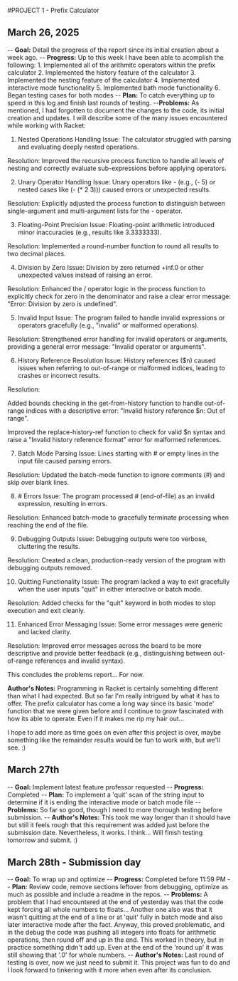 #PROJECT 1 - Prefix Calculator

## March 26, 2025 

-- **Goal:** Detail the progress of the report since its initial creation about a week ago. 
-- **Progress:** Up to this week I have been able to acomplish the following: 
                1. Implemented all of the arithmitc operators within the prefix calculator 
                2. Implemented the history feature of the calculator 
                3. Implemented the nesting feature of the calculator 
                4. Implemented interactive mode functionality 
                5. Implemented bath mode functionality 
                6. Began testing cases for both modes
-- **Plan:** To catch everything up to speed in this log and finish last rounds of testing. 
--**Problems:** As mentioned, I had forgotten to document the changes to the code, its initial creation and updates. 
I will describe some of the many issues encountered while working with Racket: 

1. Nested Operations Handling
Issue: The calculator struggled with parsing and evaluating deeply nested operations.

Resolution: Improved the recursive process function to handle all levels of nesting and correctly evaluate sub-expressions before applying operators.

2. Unary Operator Handling
Issue: Unary operators like - (e.g., (- 5) or nested cases like (- (* 2 3))) caused errors or unexpected results.

Resolution: Explicitly adjusted the process function to distinguish between single-argument and multi-argument lists for the - operator.

3. Floating-Point Precision
Issue: Floating-point arithmetic introduced minor inaccuracies (e.g., results like 3.3333333).

Resolution: Implemented a round-number function to round all results to two decimal places.

4. Division by Zero
Issue: Division by zero returned +inf.0 or other unexpected values instead of raising an error.

Resolution: Enhanced the / operator logic in the process function to explicitly check for zero in the denominator and raise a clear error message: 
"Error: Division by zero is undefined".

5. Invalid Input
Issue: The program failed to handle invalid expressions or operators gracefully (e.g., "invalid" or malformed operations).

Resolution: Strengthened error handling for invalid operators or arguments, providing a general error message: "Invalid operator or arguments".

6. History Reference Resolution
Issue: History references ($n) caused issues when referring to out-of-range or malformed indices, leading to crashes or incorrect results.

Resolution:

Added bounds checking in the get-from-history function to handle out-of-range indices with a descriptive error: 
"Invalid history reference $n: Out of range".

Improved the replace-history-ref function to check for valid $n syntax and raise a "Invalid history reference format" error for malformed references.

7. Batch Mode Parsing
Issue: Lines starting with # or empty lines in the input file caused parsing errors.

Resolution: Updated the batch-mode function to ignore comments (#) and skip over blank lines.

8. #<eof> Errors
Issue: The program processed #<eof> (end-of-file) as an invalid expression, resulting in errors.

Resolution: Enhanced batch-mode to gracefully terminate processing when reaching the end of the file.

9. Debugging Outputs
Issue: Debugging outputs were too verbose, cluttering the results.

Resolution: Created a clean, production-ready version of the program with debugging outputs removed.

10. Quitting Functionality
Issue: The program lacked a way to exit gracefully when the user inputs "quit" in either interactive or batch mode.

Resolution: Added checks for the "quit" keyword in both modes to stop execution and exit cleanly.

11. Enhanced Error Messaging
Issue: Some error messages were generic and lacked clarity.

Resolution: Improved error messages across the board to be more descriptive and provide better feedback (e.g., distinguishing between out-of-range 
references and invalid syntax).

This concludes the problems report... For now. 

**Author's Notes:** 
Programming in Racket is certainly somehting different than what I had expected. But so far I'm really intrigued by what it has to offer.
The prefix calculator has come a long way since its basic 'mode' function that we were given before and I continue to grow fascinated with how its
able to operate. Even if it makes me rip my hair out... 

I hope to add more as time goes on even after this project is over, maybe something like the remainder results would be fun to work with, but we'll see. :) 


## March 27th 

-- **Goal:** Implement latest feature professor requested 
-- **Progress:** Completed 
-- **Plan:** To implement a 'quit' scan of the string input to determine if it is ending the interactive mode or batch mode file
-- **Problems:** So far so good, though I need to more thorough testing before submission. 
-- **Author's Notes:** 
This took me way longer than it should have but still it feels rough that this requirement was added just before the submission date. Nevertheless, it works. I think... Will finish testing tomorrow and submit. :) 



## March 28th - Submission day 

-- **Goal:** To wrap up and optimize 
-- **Progress:** Completed before 11:59 PM 
-- **Plan:** Review code, remove sections leftover from debugging, optimize as much as possible and include a readme in the repos. 
-- **Problems:** A problem that I had encountered at the end of yesterday was that the code kept forcing all whole numbers to floats... 
Another one also was that it wasn't quitting at the end of a line or at 'quit' fully in batch mode and also later interactive mode after the fact. 
Anyway, this proved problematic, and in the debug the code was pushing all integers into floats for arithmetic operations, then round off and up in the end. This worked in theory, but in practice something didn't add up. 
Even at the end of the 'round up' it was still showing that '.0' for whole numbers. 
-- **Author's Notes:** Last round of testing is over, now we just need to submit it. 
This project was fun to do and I look forward to tinkering with it more when even after its conclusion. 
